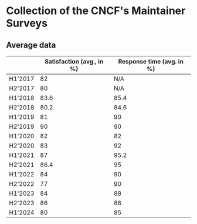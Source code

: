 # Collection of the CNCF's Maintainer Surveys

## Average data

|         | Satisfaction (avg., in %) | Response time (avg. in %) |
|---------|---------------------------|---------------------------|
| H1'2017 | 82                        | N/A                       |
| H2'2017 | 80                        | N/A                       |
| H1'2018 | 83.6                      | 85.4                      |
| H2'2018 | 80.2                      | 84.6                      |
| H1'2019 | 81                        | 90                        |
| H2'2019 | 90                        | 90                        |
| H1'2020 | 82                        | 82                        |
| H2'2020 | 83                        | 92                        |
| H1'2021 | 87                        | 95.2                      |
| H2'2021 | 86.4                      | 95                        |
| H1'2022 | 84                        | 90                        |
| H2'2022 | 77                        | 90                        |
| H1'2023 | 84                        | 88                        |
| H2'2023 | 86                        | 86                        | 
| H1'2024 | 80                        | 85                        | 